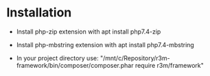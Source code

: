 # Installation

- Install php-zip extension with apt install php7.4-zip
- Install php-mbstring extension with apt install php7.4-mbstring

- In your project directory use: "/mnt/c/Repository/r3m-framework/bin/composer/composer.phar require r3m/framework"